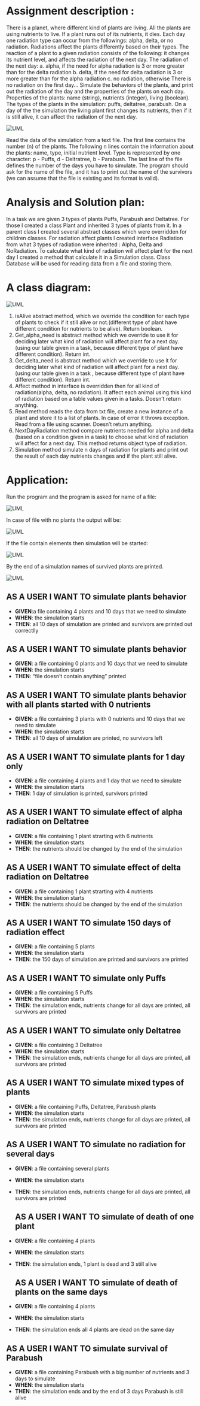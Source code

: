 # Assignment description :

There is a planet, where different kind of plants are living. All the plants are using nutrients to live. If a plant runs out of its nutrients, it dies. Each day one radiation type can occur from the followings: alpha, delta, or no radiation. Radiations affect the plants differently based on their types. The reaction of a plant to a given radiation consists of the following: it changes its nutrient level, and affects the radiation of the next day. The radiation of the next day:
a. alpha, if the need for alpha radiation is 3 or more greater than for the delta radiation
b. delta, if the need for delta radiation is 3 or more greater than for the alpha radiation
c. no radiation, otherwise
There is no radiation on the first day...
Simulate the behaviors of the plants, and print out the radiation of the day and the properties of the plants on each day.
Properties of the plants: name (string), nutrients (integer), living (boolean). The types of the plants in the simulation: puffs, deltatree, parabush.
On a day of the the simulation the living plant first changes its nutrients, then if it is still alive, it can affect the radiation of the next day.

![UML](images/table.png)

Read the data of the simulation from a text file. The first line contains the number (n) of the plants. The following n lines contain the information about the plants: name, type, initial nutrient level. Type is represented by one character: p - Puffs, d - Deltratree, b - Parabush. The last line of the file defines the number of the days you have to simulate.
The program should ask for the name of the file, and it has to print out the name of the survivors (we can assume that the file is existing and its format is valid).

# Analysis and Solution plan:
In a task we are given 3 types of plants Puffs, Parabush and Deltatree. For those I created a class Plant and inherited 3 types of plants from it. In a parent class I created several abstract classes which were overridden for children classes. For radiation affect plants I created interface Radiation from what 3 types of radiation were inherited : Alpha, Delta and NoRadiation. To calculate what kind of radiation will affect plant for the next day I created a method that calculate it in a Simulation class. Class Database will be used for reading data from a file and storing them.

# A class diagram:

![UML](images/uml_sim.png)

1) isAlive abstract method, which we override the condition for each type of plants to check if it still alive or not.(different type of plant have different condition for nutrients to be alive). Return boolean.
2) Get_alpha_need is abstract method which we override to use it for deciding later what kind of radiation will affect plant for a next day.(using our table given in a task, because different type of plant have different condition). Return int.
3) Get_delta_need is abstract method which we override to use it for deciding later what kind of radiation will affect plant for a next day.(using our table given in a task , because different type of plant have different condition). Return int.
4) Affect method in interface is overridden then for all kind of radiation(alpha, delta, no radiation). It affect each animal using this kind of radiation based on a table values given in a tasks. Doesn’t return anything.
5) Read method reads the data from txt file, create a new instance of a plant and store it to a list of plants. In case of error it throws exception. Read from a file using scanner. Doesn’t return anything.
6) NextDayRadiation method compare nutrients needed for alpha and delta (based on a condition given in a task) to choose what kind of radiation will affect for a next day. This method returns object type of radiation.
7) Simulation method simulate n days of radiation for plants and print out the result of each day nutrients changes and if the plant still alive.

# Application:
Run the program and the program is asked for name of a file:

![UML](images/1scr.png)

In case of file with no plants the output will be:

![UML](images/2scr.png)

If the file contain elements then simulation will be started:

![UML](images/3scr.png)

By the end of a simulation names of survived plants are printed.

![UML](images/4scr.png)

## AS A USER I WANT TO simulate plants behavior
- **GIVEN**:a file containing 4 plants and 10 days that we need to simulate  
- **WHEN**: the simulation starts
- **THEN**: all 10 days of simulation are printed and survivors are printed out correctlly

## AS A USER I WANT TO simulate plants behavior
- **GIVEN**: a file containing 0 plants and 10 days that we need to simulate
- **WHEN**: the simulation starts
- **THEN**: “file doesn’t contain anything” printed
  
## AS A USER I WANT TO simulate plants behavior with all plants started with 0 nutrients
- **GIVEN**: a file containing 3 plants with 0 nutrients and 10 days that we need to simulate
- **WHEN**: the simulation starts 
- **THEN**: all 10 days of simulation are printed, no survivors left

## AS A USER I WANT TO simulate plants for 1 day only
- **GIVEN**: a file containing 4 plants and 1 day that we need to simulate
- **WHEN**: the simulation starts
- **THEN**: 1 day of simulation is printed, survivors printed

## AS A USER I WANT TO simulate effect of alpha radiation on Deltatree
- **GIVEN**: a file containing 1 plant strarting with 6 nutrients
- **WHEN**: the simulation starts
- **THEN**: the nutrients should be changed by the end of the simulation

## AS A USER I WANT TO simulate effect of delta radiation on Deltatree
- **GIVEN**: a file containing 1 plant strarting with 4 nutrients
- **WHEN**: the simulation starts 
- **THEN**: the nutrients should be changed by the end of the simulation

## AS A USER I WANT TO simulate 150 days of radiation effect
- **GIVEN**: a file containing 5 plants
- **WHEN**: the simulation starts 
- **THEN**: the 150 days of simulation are printed and survivors are printed

## AS A USER I WANT TO simulate only Puffs
- **GIVEN**: a file containing 5 Puffs
- **WHEN**: the simulation starts
- **THEN**: the simulation ends, nutrients change for all days are printed, all survivors are printed

## AS A USER I WANT TO simulate only Deltatree
- **GIVEN**: a file containing 3 Deltatree
- **WHEN**: the simulation starts 
- **THEN**: the simulation ends, nutrients change for all days are printed, all survivors are printed

## AS A USER I WANT TO simulate mixed types of plants
- **GIVEN**: a file containing Puffs, Deltatree, Parabush plants
- **WHEN**: the simulation starts 
- **THEN**: the simulation ends, nutrients change for all days are printed, all survivors are printed
  
## AS A USER I WANT TO simulate no radiation for several days
- **GIVEN**: a file containing several plants
- **WHEN**: the simulation starts 
- **THEN**: the simulation ends, nutrients change for all days are printed, all survivors are printed

  ## AS A USER I WANT TO simulate of death of one plant
- **GIVEN**: a file containing 4 plants
- **WHEN**: the simulation starts 
- **THEN**: the simulation ends, 1 plant is dead and 3 still alive
  
  ## AS A USER I WANT TO simulate of death of plants on the same days
- **GIVEN**: a file containing 4 plants
- **WHEN**: the simulation starts 
- **THEN**: the simulation ends all 4 plants are dead on the same day

## AS A USER I WANT TO simulate survival of Parabush
- **GIVEN**: a file containing Parabush with a big number of nutrients and 3 days to simulate
- **WHEN**: the simulation starts 
- **THEN**: the simulation ends and by the end of 3 days Parabush is still alive
  
 

